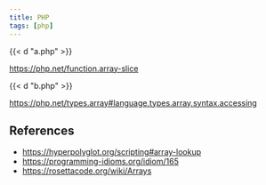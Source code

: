 ```yaml
---
title: PHP
tags: [php]
---
```


{{< d "a.php" >}}

<https://php.net/function.array-slice>

{{< d "b.php" >}}

<https://php.net/types.array#language.types.array.syntax.accessing>

## References

- <https://hyperpolyglot.org/scripting#array-lookup>
- <https://programming-idioms.org/idiom/165>
- <https://rosettacode.org/wiki/Arrays>
